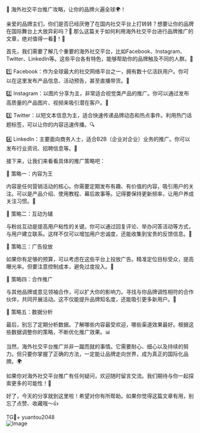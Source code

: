 🎉 海外社交平台推广攻略，让你的品牌火遍全球🌍！

亲爱的品牌主们，你们是否已经厌倦了在国内社交平台上打转转？想要让你的品牌在国际舞台上大放异彩吗？🤔 那么这篇关于如何利用海外社交平台进行品牌推广的文章，绝对值得一看👀！🚀

首先，我们需要了解几个重要的海外社交平台，比如Facebook、Instagram、Twitter、LinkedIn等。这些平台各有特色，能够帮助你的品牌触及不同的人群。🌟

1️⃣ Facebook：作为全球最大的社交网络平台之一，拥有数十亿活跃用户。你可以在这里发布产品信息、活动预告，甚至直播带货。🎁

2️⃣ Instagram：以图片分享为主，非常适合视觉类产品的推广。你可以通过发布高质量的产品图片、视频来吸引潜在客户。📸

3️⃣ Twitter：以短文本信息为主，适合快速传递品牌动态和热点事件。利用热门话题标签，可以让你的内容迅速传播。🔍

4️⃣ LinkedIn：主要面向商务人士，适合B2B（企业对企业）业务的推广。你可以发布行业资讯、招聘信息等。💼

接下来，让我们来看看具体的推广策略吧：

🌈 策略一：内容为王

内容是任何营销活动的核心。你需要定期发布有趣、有价值的内容，吸引用户的关注。可以是产品介绍、使用教程、幕后故事等。记得要保持更新频率，让用户养成关注习惯。📖

🌈 策略二：互动为辅

与粉丝互动是提高用户粘性的关键。你可以通过回复评论、举办问答活动等方式，与用户建立联系。这样不仅可以增加用户忠诚度，还能收集到宝贵的反馈信息。💬

🌈 策略三：广告投放

如果你有足够的预算，可以考虑在这些平台上投放广告。精准定位目标受众，提高曝光率。但要注意控制成本，避免过度投入。💸

🌈 策略四：合作推广

与其他品牌或意见领袖合作，可以扩大你的影响力。寻找与你品牌调性相符的合作伙伴，共同开展活动。这不仅能提升品牌知名度，还能吸引更多新用户。🤝

🌈 策略五：数据分析

最后，别忘了定期分析数据。了解哪些内容最受欢迎，哪些渠道效果最好。根据这些数据调整你的策略，不断优化推广效果。📊

当然，海外社交平台推广并非一蹴而就的事情。它需要耐心、细心以及持续的努力。但只要你掌握了正确的方法，一定能让品牌走向世界，成为真正的国际化品牌。🌍

如果你对海外社交平台推广有任何疑问，欢迎随时留言交流。我们期待与你一起探索更多的可能性！🌟

好了，今天的分享就到这里啦！希望对你有所帮助。如果你觉得这篇文章有用，别忘了点赞、收藏哦～👍

TG💪+ yuantou2048  
![Image](https://github.com/user-attachments/assets/42a5a4a5-fea9-4a1d-8aa0-73e57e430cca)
